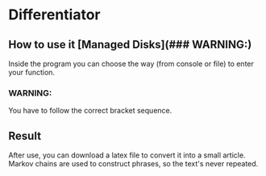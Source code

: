 # Differentiator
## How to use it [Managed Disks](### WARNING:)
Inside the program you can choose the way (from console or file) to enter your function.
### WARNING:
You have to follow the correct bracket sequence.

## Result
After use, you can download a latex file to convert it into a small article. Markov chains are used to construct phrases, so the text's never repeated.
